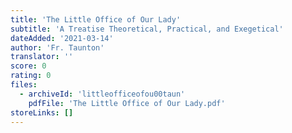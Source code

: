 ```yaml
---
title: 'The Little Office of Our Lady'
subtitle: 'A Treatise Theoretical, Practical, and Exegetical'
dateAdded: '2021-03-14'
author: 'Fr. Taunton'
translator: ''
score: 0
rating: 0
files:
  - archiveId: 'littleofficeofou00taun'
    pdfFile: 'The Little Office of Our Lady.pdf'
storeLinks: []
---
```


